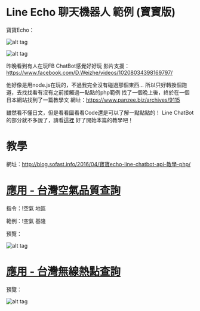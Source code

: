 # Line Echo 聊天機器人 範例 (寶寶版)

寶寶Echo：

![alt tag](https://blog.sofast.info/wp-content/uploads/2016/04/5981e242d13db40a8d40fa351ebc9f55.png)

![alt tag](https://blog.sofast.info/wp-content/uploads/2016/04/96a3be3cf272e017046d1b2674a52bd3-8.jpg)

昨晚看到有人在玩FB ChatBot感覺好好玩
影片支援：<a href="https://www.facebook.com/D.Weizhe/videos/10208034398169797/">https://www.facebook.com/D.Weizhe/videos/10208034398169797/</a>

他好像是用node.js在玩的，不過我完全沒有碰過那個東西...
所以只好轉換個跑道，去找找看有沒有之前接觸過一點點的php範例
找了一個晚上後，終於在一個日本網站找到了一篇教學文
網址：<a href="https://www.panzee.biz/archives/9115">https://www.panzee.biz/archives/9115</a>

雖然看不懂日文，但是看看圖看看Code還是可以了解一點點點的！
Line ChatBot的部分就不多說了，請看<a href="http://technews.tw/2016/04/07/line-begins-providing-10000-bot-api-trial-accounts-prior-to-opening-up-access-to-messaging-api/">這裡</a>
好了開始本篇的教學吧！

# 教學

網址：<a href="http://blog.sofast.info/2016/04/寶寶echo-line-chatbot-api-教學-php/">http://blog.sofast.info/2016/04/寶寶echo-line-chatbot-api-教學-php/</a>

# <a href="https://blog.sofast.info/2016/05/line-chatbot-%E5%AF%B6%E5%AF%B6%E5%B0%8F%E5%B9%AB%E6%89%8B-%E7%A9%BA%E6%B0%A3%E5%93%81%E8%B3%AA%E6%9F%A5%E8%A9%A2/">應用 - 台灣空氣品質查詢</a>

指令：!空氣 地區

範例：!空氣 基隆


預覽：

![alt tag](https://blog.sofast.info/wp-content/uploads/2016/05/messageImage_1462620227535.jpg)

# <a href="https://blog.sofast.info/2016/05/line-chatbot-%E5%AF%B6%E5%AF%B6%E5%B0%8F%E5%B9%AB%E6%89%8B-%E7%84%A1%E7%B7%9A%E7%86%B1%E9%BB%9E%E6%9F%A5%E8%A9%A2/">應用 - 台灣無線熱點查詢</a>


預覽：

![alt tag](https://blog.sofast.info/wp-content/uploads/2016/05/01.png)
